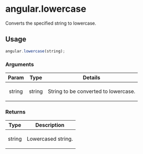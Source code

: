 



# angular.lowercase








Converts the specified string to lowercase.







  

## Usage
```js
angular.lowercase(string);
```





### Arguments

| Param | Type | Details |
| :--: | :--: | :--: |
| string | string | <p>String to be converted to lowercase.</p>  |

### Returns

| Type | Description |
| :--: | :--: |
| string | <p>Lowercased string.</p>  |









